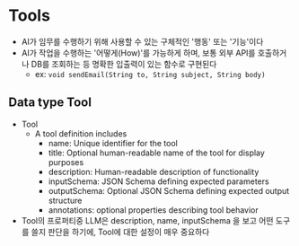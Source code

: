 # Tools

- AI가 임무를 수행하기 위해 사용할 수 있는 구체적인 '행동' 또는 '기능'이다
- AI가 작업을 수행하는 '어떻게(How)'를 가능하게 하며, 보통 외부 API를 호출하거나 DB를 조회하는 등 명확한 입출력이 있는 함수로 구현된다
  - ex: `void sendEmail(String to, String subject, String body)`

## Data type Tool

- Tool
  - A tool definition includes
    - name: Unique identifier for the tool
    - title: Optional human-readable name of the tool for display purposes
    - description: Human-readable description of functionality
    - inputSchema: JSON Schema defining expected parameters
    - outputSchema: Optional JSON Schema defining expected output structure
    - annotations: optional properties describing tool behavior
- Tool의 프로퍼티중 LLM은 description, name, inputSchema 을 보고 어떤 도구를 쓸지 판단을 하기에, Tool에 대한 설정이 매우 중요하다
